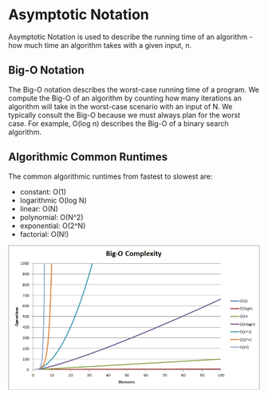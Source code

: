 # **Asymptotic Notation**
Asymptotic Notation is used to describe the running time of an algorithm - how much time an algorithm takes with a given input, n.

## **Big-O Notation**
The Big-O notation describes the worst-case running time of a program. We compute the Big-O of an algorithm by counting how many iterations an algorithm will take in the worst-case scenario with an input of N. We typically consult the Big-O because we must always plan for the worst case. For example, O(log n) describes the Big-O of a binary search algorithm.

## **Algorithmic Common Runtimes**
The common algorithmic runtimes from fastest to slowest are: 
* constant: O(1)
* logarithmic O(log N)
* linear: O(N)
* polynomial: O(N^2)
* exponential: O(2^N)
* factorial: O(N!)

![BigO_complexity](https://github.com/taekjunkim/OnlineCourses/blob/main/DataStructure_Algorithm/AlgorithmsForSearchingSortingAndIndexing/imgs/algorithm-time-complexity.png)
